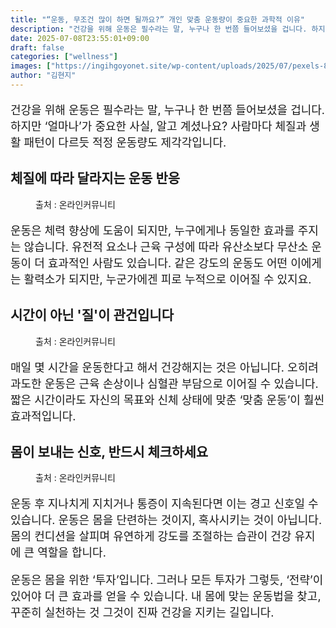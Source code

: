 ```yaml
---
title: "“운동, 무조건 많이 하면 될까요?” 개인 맞춤 운동량이 중요한 과학적 이유"
description: "건강을 위해 운동은 필수라는 말, 누구나 한 번쯤 들어보셨을 겁니다. 하지만 ‘얼마나’가 중요한 사실, 알고 계셨나요? 사람마다 체질과 생활 패턴이 다르듯 적정 운동량도 제각각입니다."
date: 2025-07-08T23:55:01+09:00
draft: false
categories: ["wellness"]
images: ["https://ingihgoyonet.site/wp-content/uploads/2025/07/pexels-823sl-2294361-1024x683.jpg", "https://ingihgoyonet.site/wp-content/uploads/2025/07/pexels-mastercowley-1199590-1-1024x683.jpg", "https://ingihgoyonet.site/wp-content/uploads/2025/07/pexels-frank-cone-140140-2291874-1024x576.jpg"]
author: "김현지"
---
```


<p style="font-size:18px">건강을 위해 운동은 필수라는 말, 누구나 한 번쯤 들어보셨을 겁니다. 하지만 ‘얼마나’가 중요한 사실, 알고 계셨나요? 사람마다 체질과 생활 패턴이 다르듯 적정 운동량도 제각각입니다.</p> <h2 >체질에 따라 달라지는 운동 반응</h2> <figure ><img src="https://ingihgoyonet.site/wp-content/uploads/2025/07/pexels-823sl-2294361-1024x683.jpg" alt="" style="aspect-ratio:16/9;object-fit:cover"/><figcaption >출처 : 온라인커뮤니티</figcaption></figure> <p style="font-size:18px">운동은 체력 향상에 도움이 되지만, 누구에게나 동일한 효과를 주지는 않습니다. 유전적 요소나 근육 구성에 따라 유산소보다 무산소 운동이 더 효과적인 사람도 있습니다. 같은 강도의 운동도 어떤 이에게는 활력소가 되지만, 누군가에겐 피로 누적으로 이어질 수 있지요.</p> <h2 >시간이 아닌 '질'이 관건입니다</h2> <figure ><img src="https://ingihgoyonet.site/wp-content/uploads/2025/07/pexels-mastercowley-1199590-1-1024x683.jpg" alt="" style="aspect-ratio:16/9;object-fit:cover"/><figcaption >출처 : 온라인커뮤니티</figcaption></figure> <p style="font-size:18px">매일 몇 시간을 운동한다고 해서 건강해지는 것은 아닙니다. 오히려 과도한 운동은 근육 손상이나 심혈관 부담으로 이어질 수 있습니다. 짧은 시간이라도 자신의 목표와 신체 상태에 맞춘 ‘맞춤 운동’이 훨씬 효과적입니다.</p> <h2 >몸이 보내는 신호, 반드시 체크하세요</h2> <figure ><img src="https://ingihgoyonet.site/wp-content/uploads/2025/07/pexels-frank-cone-140140-2291874-1024x576.jpg" alt="" style="aspect-ratio:16/9;object-fit:cover"/><figcaption >출처 : 온라인커뮤니티</figcaption></figure> <p style="font-size:18px">운동 후 지나치게 지치거나 통증이 지속된다면 이는 경고 신호일 수 있습니다. 운동은 몸을 단련하는 것이지, 혹사시키는 것이 아닙니다. 몸의 컨디션을 살피며 유연하게 강도를 조절하는 습관이 건강 유지에 큰 역할을 합니다.</p> <p style="font-size:18px">운동은 몸을 위한 ‘투자’입니다. 그러나 모든 투자가 그렇듯, ‘전략’이 있어야 더 큰 효과를 얻을 수 있습니다. 내 몸에 맞는 운동법을 찾고, 꾸준히 실천하는 것 그것이 진짜 건강을 지키는 길입니다.</p>